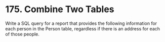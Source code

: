 # 175. Combine Two Tables

Write a SQL query for a report that provides the following information for each person in the Person table,
regardless if there is an address for each of those people.
